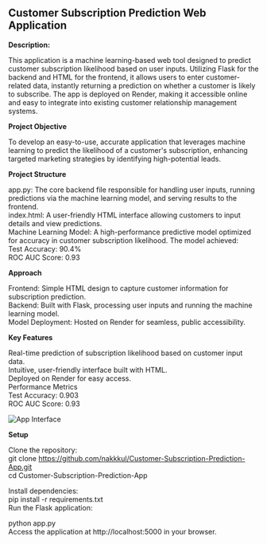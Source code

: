 ## Customer Subscription Prediction Web Application

**Description:**

This application is a machine learning-based web tool designed to predict customer subscription likelihood based on user inputs. Utilizing Flask for the backend and HTML for the frontend, it allows users to enter customer-related data, instantly returning a prediction on whether a customer is likely to subscribe. The app is deployed on Render, making it accessible online and easy to integrate into existing customer relationship management systems.

**Project Objective**

To develop an easy-to-use, accurate application that leverages machine learning to predict the likelihood of a customer's subscription, enhancing targeted marketing strategies by identifying high-potential leads.

**Project Structure**

app.py: The core backend file responsible for handling user inputs, running predictions via the machine learning model, and serving results to the frontend.<br>
index.html: A user-friendly HTML interface allowing customers to input details and view predictions.<br>
Machine Learning Model: A high-performance predictive model optimized for accuracy in customer subscription likelihood. The model achieved:<br>
Test Accuracy: 90.4%<br>
ROC AUC Score: 0.93

**Approach**

Frontend: Simple HTML design to capture customer information for subscription prediction.<br>
Backend: Built with Flask, processing user inputs and running the machine learning model.<br>
Model Deployment: Hosted on Render for seamless, public accessibility.

**Key Features**

Real-time prediction of subscription likelihood based on customer input data.<br>
Intuitive, user-friendly interface built with HTML.<br>
Deployed on Render for easy access.<br>
Performance Metrics<br>
Test Accuracy: 0.903<br>
ROC AUC Score: 0.93<br>

![App Interface](images/interface.png)

**Setup**

Clone the repository:<br>
git clone https://github.com/nakkkul/Customer-Subscription-Prediction-App.git<br>
cd Customer-Subscription-Prediction-App

Install dependencies:<br>
pip install -r requirements.txt<br>
Run the Flask application:

python app.py<br>
Access the application at http://localhost:5000 in your browser.

